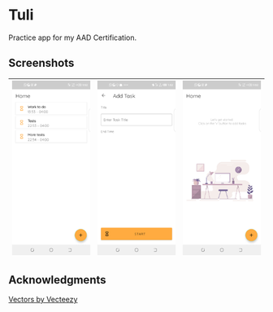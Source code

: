 # Tuli

Practice app for my AAD Certification.

## Screenshots

|<img src="art/1home.png" width=200/> |<img src="art/2.png" width=200/>|<img src="art/3home.png" width=200/>|
|:--:| :--:|:--:|

## Acknowledgments

<a href="https://www.vecteezy.com/"> Vectors by Vecteezy</a>